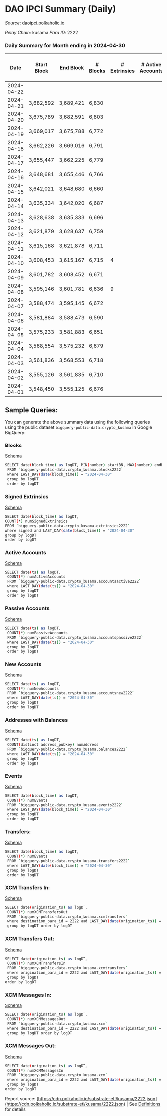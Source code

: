 # DAO IPCI Summary (Daily)

_Source_: [daoipci.polkaholic.io](https://daoipci.polkaholic.io)

*Relay Chain*: kusama
*Para ID*: 2222



### Daily Summary for Month ending in 2024-04-30


| Date    | Start Block | End Block | # Blocks | # Extrinsics | # Active Accounts | # Passive Accounts | # New Accounts | # Addresses | # Events  | # Transfers ($USD) | # XCM Transfers In ($USD) | # XCM Transfers Out ($USD) | # XCM In | # XCM Out | Issues |
|---------|-------------|-----------|----------|--------------|-------------------|--------------------|----------------|-------------|-----------|--------------------|---------------------------|----------------------------|----------|-----------|--------|
| 2024-04-22 |  |  |  |  |  |  |  |  |  |   |   |   |  |  |  |
| 2024-04-21 | 3,682,592 | 3,689,421 | 6,830 |  |  |  |  |  | 34,150 |   |   |   |  |  |  |
| 2024-04-20 | 3,675,789 | 3,682,591 | 6,803 |  |  |  |  |  | 34,019 |   |   |   |  |  |  |
| 2024-04-19 | 3,669,017 | 3,675,788 | 6,772 |  |  |  |  |  | 33,860 |   |   |   |  |  |  |
| 2024-04-18 | 3,662,226 | 3,669,016 | 6,791 |  |  |  |  |  | 33,955 |   |   |   |  |  |  |
| 2024-04-17 | 3,655,447 | 3,662,225 | 6,779 |  |  |  |  | 905 | 33,895 |   |   |   |  |  |  |
| 2024-04-16 | 3,648,681 | 3,655,446 | 6,766 |  |  |  |  | 905 | 33,830 |   |   |   |  |  |  |
| 2024-04-15 | 3,642,021 | 3,648,680 | 6,660 |  |  |  |  | 905 | 33,300 |   |   |   |  |  |  |
| 2024-04-14 | 3,635,334 | 3,642,020 | 6,687 |  |  |  |  | 905 | 33,435 |   |   |   |  |  |  |
| 2024-04-13 | 3,628,638 | 3,635,333 | 6,696 |  |  |  |  | 905 | 33,484 |   |   |   |  |  |  |
| 2024-04-12 | 3,621,879 | 3,628,637 | 6,759 |  |  |  |  | 905 | 33,795 |   |   |   |  |  |  |
| 2024-04-11 | 3,615,168 | 3,621,878 | 6,711 |  |  |  |  | 905 | 33,555 |   |   |   |  |  |  |
| 2024-04-10 | 3,608,453 | 3,615,167 | 6,715 | 4 |  |  |  | 905 | 33,595 |   |   |   |  |  |  |
| 2024-04-09 | 3,601,782 | 3,608,452 | 6,671 |  |  |  |  | 905 | 33,355 |   |   |   |  |  |  |
| 2024-04-08 | 3,595,146 | 3,601,781 | 6,636 | 9 |  |  |  | 905 | 33,225 |   |   |   |  |  |  |
| 2024-04-07 | 3,588,474 | 3,595,145 | 6,672 |  |  |  |  | 905 | 33,360 |   |   |   |  |  |  |
| 2024-04-06 | 3,581,884 | 3,588,473 | 6,590 |  |  |  |  | 905 | 32,950 |   |   |   |  |  |  |
| 2024-04-05 | 3,575,233 | 3,581,883 | 6,651 |  |  |  |  | 905 | 33,259 |   |   |   |  |  |  |
| 2024-04-04 | 3,568,554 | 3,575,232 | 6,679 |  |  |  |  | 905 | 33,395 |   |   |   |  |  |  |
| 2024-04-03 | 3,561,836 | 3,568,553 | 6,718 |  |  |  |  | 905 | 33,590 |   |   |   |  |  |  |
| 2024-04-02 | 3,555,126 | 3,561,835 | 6,710 |  |  |  |  | 905 | 33,550 |   |   |   |  |  |  |
| 2024-04-01 | 3,548,450 | 3,555,125 | 6,676 |  |  |  |  | 905 | 33,380 |   |   |   |  |  |  |

## Sample Queries:
You can generate the above summary data using the following queries using the public dataset `bigquery-public-data.crypto_kusama` in Google BigQuery:


### Blocks 

[Schema](https://github.com/colorfulnotion/substrate-etl/blob/main/schema/blocks.json)

```bash
SELECT date(block_time) as logDT, MIN(number) startBN, MAX(number) endBN, COUNT(*) numBlocks 
 FROM `bigquery-public-data.crypto_kusama.blocks2222`  
 where LAST_DAY(date(block_time)) = "2024-04-30" 
 group by logDT 
 order by logDT
```

### Signed Extrinsics 

[Schema](https://github.com/colorfulnotion/substrate-etl/blob/main/schema/extrinsics.json)

```bash
SELECT date(block_time) as logDT, 
COUNT(*) numSignedExtrinsics 
FROM `bigquery-public-data.crypto_kusama.extrinsics2222`  
where signed and LAST_DAY(date(block_time)) = "2024-04-30" 
group by logDT 
order by logDT
```

### Active Accounts 

[Schema](https://github.com/colorfulnotion/substrate-etl/blob/main/schema/accountsactive.json)

```bash
SELECT date(ts) as logDT, 
 COUNT(*) numActiveAccounts 
 FROM `bigquery-public-data.crypto_kusama.accountsactive2222` 
 where LAST_DAY(date(ts)) = "2024-04-30" 
 group by logDT 
 order by logDT
```

### Passive Accounts 

[Schema](https://github.com/colorfulnotion/substrate-etl/blob/main/schema/accountspassive.json)

```bash
SELECT date(ts) as logDT, 
 COUNT(*) numPassiveAccounts 
 FROM `bigquery-public-data.crypto_kusama.accountspassive2222` 
 where LAST_DAY(date(ts)) = "2024-04-30" 
 group by logDT 
 order by logDT
```

### New Accounts 

[Schema](https://github.com/colorfulnotion/substrate-etl/blob/main/schema/accountsnew.json)

```bash
SELECT date(ts) as logDT, 
 COUNT(*) numNewAccounts 
 FROM `bigquery-public-data.crypto_kusama.accountsnew2222` 
 where LAST_DAY(date(ts)) = "2024-04-30" 
 group by logDT
 order by logDT
```

### Addresses with Balances 

[Schema](https://github.com/colorfulnotion/substrate-etl/blob/main/schema/balances.json)

```bash
SELECT date(ts) as logDT,
 COUNT(distinct address_pubkey) numAddress 
 FROM `bigquery-public-data.crypto_kusama.balances2222` 
 where LAST_DAY(date(ts)) = "2024-04-30" 
 group by logDT 
 order by logDT
```

### Events 

[Schema](https://github.com/colorfulnotion/substrate-etl/blob/main/schema/events.json)

```bash
SELECT date(block_time) as logDT, 
 COUNT(*) numEvents 
 FROM `bigquery-public-data.crypto_kusama.events2222` 
 where LAST_DAY(date(block_time)) = "2024-04-30" 
 group by logDT 
 order by logDT
```

### Transfers:

[Schema](https://github.com/colorfulnotion/substrate-etl/blob/main/schema/transfers.json)

```bash
SELECT date(block_time) as logDT, 
 COUNT(*) numEvents 
 FROM `bigquery-public-data.crypto_kusama.transfers2222` 
 where LAST_DAY(date(block_time)) = "2024-04-30" 
 group by logDT 
 order by logDT
```

### XCM Transfers In: 

[Schema](https://github.com/colorfulnotion/substrate-etl/blob/main/schema/xcmtransfers.json)

```bash
SELECT date(origination_ts) as logDT, 
 COUNT(*) numXCMTransfersOut 
 FROM `bigquery-public-data.crypto_kusama.xcmtransfers` 
 where destination_para_id = 2222 and LAST_DAY(date(origination_ts)) = "2024-04-30" 
 group by logDT order by logDT
```

### XCM Transfers Out: 

[Schema](https://github.com/colorfulnotion/substrate-etl/blob/main/schema/xcmtransfers.json)

```bash
SELECT date(origination_ts) as logDT, 
 COUNT(*) numXCMTransfersIn 
 FROM `bigquery-public-data.crypto_kusama.xcmtransfers` 
 where origination_para_id = 2222 and LAST_DAY(date(origination_ts)) = "2024-04-30" 
 group by logDT 
order by logDT
```

### XCM Messages In: 

[Schema](https://github.com/colorfulnotion/substrate-etl/blob/main/schema/xcm.json)

```bash
SELECT date(origination_ts) as logDT, 
 COUNT(*) numXCMMessagesOut 
 FROM `bigquery-public-data.crypto_kusama.xcm` 
 where destination_para_id = 2222 and LAST_DAY(date(origination_ts)) = "2024-04-30" 
 group by logDT order by logDT
```

### XCM Messages Out: 

[Schema](https://github.com/colorfulnotion/substrate-etl/blob/main/schema/xcm.json)

```bash
SELECT date(origination_ts) as logDT, 
 COUNT(*) numXCMMessagesIn 
 FROM `bigquery-public-data.crypto_kusama.xcm` 
 where origination_para_id = 2222 and LAST_DAY(date(origination_ts)) = "2024-04-30" 
 group by logDT 
order by logDT
```


Report source: [https://cdn.polkaholic.io/substrate-etl/kusama/2222.json](https://cdn.polkaholic.io/substrate-etl/kusama/2222.json) | See [Definitions](/DEFINITIONS.md) for details
